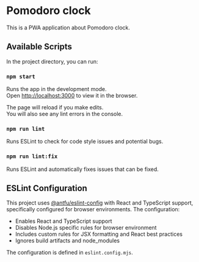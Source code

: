 # Pomodoro clock
This is a PWA application about Pomodoro clock.

## Available Scripts

In the project directory, you can run:

### `npm start`

Runs the app in the development mode.\
Open [http://localhost:3000](http://localhost:3000) to view it in the browser.

The page will reload if you make edits.\
You will also see any lint errors in the console.

### `npm run lint`

Runs ESLint to check for code style issues and potential bugs.

### `npm run lint:fix`

Runs ESLint and automatically fixes issues that can be fixed.

## ESLint Configuration

This project uses [@antfu/eslint-config](https://github.com/antfu/eslint-config) with React and TypeScript support, specifically configured for browser environments. The configuration:

- Enables React and TypeScript support
- Disables Node.js specific rules for browser environment
- Includes custom rules for JSX formatting and React best practices
- Ignores build artifacts and node_modules

The configuration is defined in `eslint.config.mjs`.




